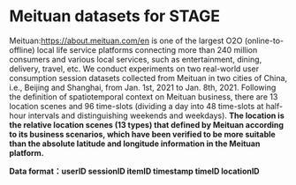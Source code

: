 # Meituan datasets for STAGE

Meituan:https://about.meituan.com/en is one of the largest O2O (online-to-offline) local life service platforms connecting more than 240 million consumers and various local services, such as entertainment, dining, delivery, travel, etc.
We conduct experiments on two real-world user consumption session datasets collected from Meituan in two cities of China, i.e., Beijing and Shanghai, from Jan. 1st, 2021 to Jan. 8th, 2021. Following the definition of spatiotemporal context on Meituan business, there are 13 location scenes and 96 time-slots (dividing a day into 48 time-slots at half-hour intervals and distinguishing weekends and weekdays).
**The location is the relative location scenes (13 types) that defined by Meituan according to its business scenarios, which have been verified to be more suitable than the absolute latitude and longitude information in the Meituan platform.**

**Data format：userID   sessionID   itemID   timestamp   timeID   locationID**
